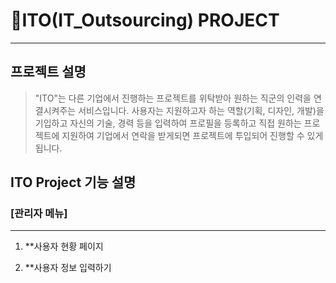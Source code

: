 # :pushpin:ITO(IT_Outsourcing) PROJECT
* * *
## 프로젝트 설명
> "ITO"는 다른 기업에서 진행하는 프로젝트를 위탁받아 원하는 직군의 인력을 연결시켜주는 서비스입니다. 사용자는 지원하고자 하는 역할(기획, 디자인, 개발)을 기입하고 자신의 기술, 경력 등을 입력하여 프로필을 등록하고 직접 원하는 프로젝트에 지원하여 기업에서 연락을 받게되면 프로젝트에 투입되어 진행할 수 있게 됩니다. 

## ITO Project 기능 설명
### [관리자 메뉴]
* * *
1.    **사용자 현황 페이지


2.    **사용자 정보 입력하기




